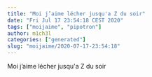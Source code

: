 ```yaml
---
title: "Moi j’aime lécher jusqu'a Z du soir"
date: "Fri Jul 17 23:54:18 CEST 2020"
tags: ["moijaime", "pipotron"]
author: m1ch3l
categories: ["generated"]
slug: "moijaime/2020-07-17-23:54:18"
---
```


Moi j’aime lécher jusqu'a Z du soir
